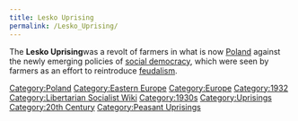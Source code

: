 ```yaml
---
title: Lesko Uprising
permalink: /Lesko_Uprising/
---
```


The **Lesko Uprising**was a revolt of farmers in what is now
[Poland](Republic_of_Poland "wikilink") against the newly emerging
policies of [social democracy](Social_Democracy "wikilink"), which were
seen by farmers as an effort to reintroduce
[feudalism](feudalism "wikilink").

[Category:Poland](Category:Poland "wikilink") [Category:Eastern
Europe](Category:Eastern_Europe "wikilink")
[Category:Europe](Category:Europe "wikilink")
[Category:1932](Category:1932 "wikilink") [Category:Libertarian
Socialist Wiki](Category:Libertarian_Socialist_Wiki "wikilink")
[Category:1930s](Category:1930s "wikilink")
[Category:Uprisings](Category:Uprisings "wikilink") [Category:20th
Century](Category:20th_Century "wikilink") [Category:Peasant
Uprisings](Category:Peasant_Uprisings "wikilink")